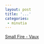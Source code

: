 ```yaml
---
layout: post
title: '...'
categories:
 - minutia
---
```


<a href="http://www.btinternet.com/~smallritual/smallfire/vauxpage6.html">Small Fire - Vaux</a>

